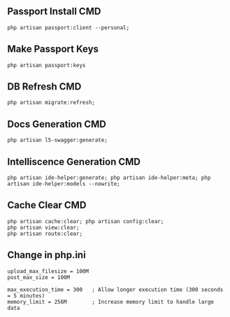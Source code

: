 ## Passport Install CMD

```
php artisan passport:client --personal;
```

## Make Passport Keys

```
php artisan passport:keys
```

## DB Refresh CMD

```
php artisan migrate:refresh;
```

## Docs Generation CMD

```
php artisan l5-swagger:generate;
```

## Intelliscence Generation CMD

```
php artisan ide-helper:generate; php artisan ide-helper:meta; php artisan ide-helper:models --nowrite;
```

## Cache Clear CMD

```
php artisan cache:clear; php artisan config:clear;
php artisan view:clear;
php artisan route:clear;
```

## Change in php.ini
```
upload_max_filesize = 100M
post_max_size = 100M

max_execution_time = 300   ; Allow longer execution time (300 seconds = 5 minutes)
memory_limit = 256M        ; Increase memory limit to handle large data
```